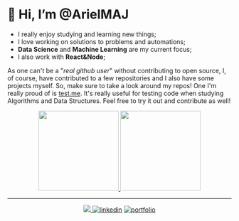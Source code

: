 # 👋 Hi, I’m @ArielMAJ 
- I really enjoy studying and learning new things;
- I love working on solutions to problems and automations;
- **Data Science** and **Machine Learning** are my current focus;
- I also work with **React&Node**;

As one can't be a "*real github user*" without contributing to open source, I, of course, have contributed to a few repositories and I also have some projects myself.
So, make sure to take a look around my repos!
One I'm really proud of is [test.me](https://github.com/ArielMAJ/test.me).
It's really useful for testing code when studying Algorithms and Data Structures.
Feel free to try it out and contribute as well!


<div align="center">
  <a href="https://github.com/ArielMAJ">
  <img height="180em" src="https://github-readme-stats.vercel.app/api?username=ArielMAJ&show_icons=true&theme=dark&include_all_commits=true&count_private=true"/>
  <img height="180em" src="https://github-readme-stats.vercel.app/api/top-langs/?username=ArielMAJ&layout=compact&langs_count=7&theme=dark"/>
</div>

<hr>
<div align="center">

  ![](https://komarev.com/ghpvc/?username=ArielMAJ&style=for-the-badge)
  [![linkedin](https://img.shields.io/badge/linkedin-0A66C2?style=for-the-badge&logo=linkedin&logoColor=white)](https://www.linkedin.com/in/arielalmeida/)
  [![portfolio](https://img.shields.io/badge/my_portfolio-000?style=for-the-badge&logo=react&logoColor=white&color=blue)](https://ariel.artadevs.tech/)
</div>
